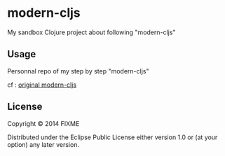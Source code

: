 # modern-cljs

My sandbox Clojure project about following "modern-cljs" 

## Usage

Personnal repo of my step by step "modern-cljs"

cf : [original modern-cljs](https://github.com/magomimmo/modern-cljs)

## License

Copyright © 2014 FIXME

Distributed under the Eclipse Public License either version 1.0 or (at
your option) any later version.
